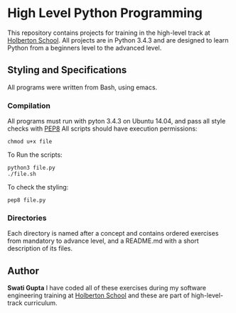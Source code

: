 # High Level Python Programming
This repository contains projects for training in the high-level track at [Holberton School](https://holbertonschool.com). All projects are in Python 3.4.3 and are designed to learn Python from a beginners level to the advanced level.
## Styling and Specifications
All programs were written from Bash, using emacs.
### Compilation
All programs must run with pyton 3.4.3 on Ubuntu 14.04, and pass all style checks with [PEP8](https://www.python.org/dev/peps/pep-0008/)
All scripts should have execution permissions:
```
chmod u+x file
```
To Run the scripts:
```
python3 file.py
./file.sh
```
To check the styling:
```
pep8 file.py
```
### Directories
Each directory is named after a concept and contains ordered exercises from mandatory to advance level, and a README.md with a short description of its files.
## Author
**Swati Gupta**
I have coded all of these exercises during my software engineering training at [Holberton School](https://holbertonschool.com) and these are part of high-level-track curriculum.